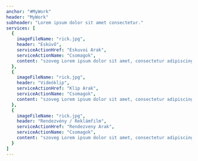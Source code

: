 ```yaml
---
anchor: "#MyWork"
header: "MyWork"
subheader: "Lorem ipsum dolor sit amet consectetur."
services: [
  {
    imageFileName: "rick.jpg",
    header: "Esküvő",
    serviceActionHref: "Eskuvoi Arak",
    serviceActionName: "Csomagok",
    content: "szoveg Lorem ipsum dolor sit amet, consectetur adipiscing elit, sed do eiusmod tempor incididunt ut labore et dolore magna aliqua. Ut enim ad minim veniam, quis nostrud exercitation ullamco laboris nisi ut aliquip ex ea commodo consequat. Duis aute irure dolor in reprehenderit in voluptate velit esse cillum dolore eu fugiat nulla pariatur. Excepteur sint occaecat cupidatat non proident, sunt in culpa qui officia deserunt mollit anim id est laborum."
  },
  {
    imageFileName: "rick.jpg",
    header: "Videóklip",
    serviceActionHref: "Klip Arak",
    serviceActionName: "Csomagok",
    content: "szoveg Lorem ipsum dolor sit amet, consectetur adipiscing elit, sed do eiusmod tempor incididunt ut labore et dolore magna aliqua. Ut enim ad minim veniam, quis nostrud exercitation ullamco laboris nisi ut aliquip ex ea commodo consequat. Duis aute irure dolor in reprehenderit in voluptate velit esse cillum dolore eu fugiat nulla pariatur. Excepteur sint occaecat cupidatat non proident, sunt in culpa qui officia deserunt mollit anim id est laborum."
  },
  {
    imageFileName: "rick.jpg",
    header: "Rendezvény / Reklámfilm",
    serviceActionHref: "Rendezveny Arak",
    serviceActionName: "Csomagok",
    content: "szoveg Lorem ipsum dolor sit amet, consectetur adipiscing elit, sed do eiusmod tempor incididunt ut labore et dolore magna aliqua. Ut enim ad minim veniam, quis nostrud exercitation ullamco laboris nisi ut aliquip ex ea commodo consequat. Duis aute irure dolor in reprehenderit in voluptate velit esse cillum dolore eu fugiat nulla pariatur. Excepteur sint occaecat cupidatat non proident, sunt in culpa qui officia deserunt mollit anim id est laborum."
  }
]
---
```

